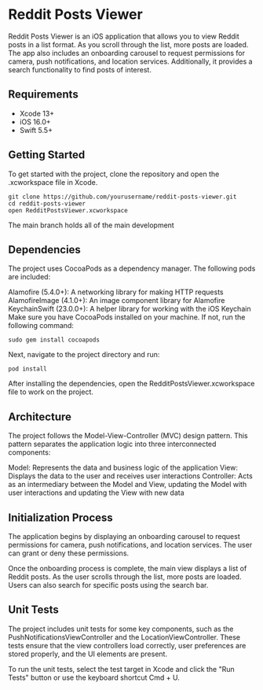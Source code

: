 # Reddit Posts Viewer

Reddit Posts Viewer is an iOS application that allows you to view Reddit posts in a list format. As you scroll through the list, more posts are loaded. The app also includes an onboarding carousel to request permissions for camera, push notifications, and location services. Additionally, it provides a search functionality to find posts of interest.

## Requirements

- Xcode 13+
- iOS 16.0+
- Swift 5.5+

## Getting Started

To get started with the project, clone the repository and open the .xcworkspace file in Xcode.

```ogdl
git clone https://github.com/yourusername/reddit-posts-viewer.git
cd reddit-posts-viewer
open RedditPostsViewer.xcworkspace
```

The main branch holds all of the main development

## Dependencies

The project uses CocoaPods as a dependency manager. The following pods are included:

Alamofire (5.4.0+): A networking library for making HTTP requests
AlamofireImage (4.1.0+): An image component library for Alamofire
KeychainSwift (23.0.0+): A helper library for working with the iOS Keychain
Make sure you have CocoaPods installed on your machine. If not, run the following command:

```ogdl
sudo gem install cocoapods
```
Next, navigate to the project directory and run:

```ogdl
pod install
```

After installing the dependencies, open the RedditPostsViewer.xcworkspace file to work on the project.

## Architecture

The project follows the Model-View-Controller (MVC) design pattern. This pattern separates the application logic into three interconnected components:

Model: Represents the data and business logic of the application
View: Displays the data to the user and receives user interactions
Controller: Acts as an intermediary between the Model and View, updating the Model with user interactions and updating the View with new data

## Initialization Process

The application begins by displaying an onboarding carousel to request permissions for camera, push notifications, and location services. The user can grant or deny these permissions.

Once the onboarding process is complete, the main view displays a list of Reddit posts. As the user scrolls through the list, more posts are loaded. Users can also search for specific posts using the search bar.

## Unit Tests

The project includes unit tests for some key components, such as the PushNotificationsViewController and the LocationViewController. These tests ensure that the view controllers load correctly, user preferences are stored properly, and the UI elements are present.

To run the unit tests, select the test target in Xcode and click the "Run Tests" button or use the keyboard shortcut Cmd + U.
